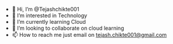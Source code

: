 - 👋 Hi, I’m @Tejashchikte001
- 👀 I’m interested in Technology
- 🌱 I’m currently learning Cloud 
- 💞️ I’m looking to collaborate on cloud learning
- 📫 How to reach me just email on tejash.chikte001@gmail.com

<!---
Tejashchikte001/Tejashchikte001 is a ✨ special ✨ repository because its `README.md` (this file) appears on your GitHub profile.
You can click the Preview link to take a look at your changes.
--->
